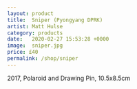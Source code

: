 ```yaml
---
layout: product
title:  Sniper (Pyongyang DPRK)
artist: Matt Hulse
category: products
date:   2020-02-27 15:53:28 +0000
image:  sniper.jpg
price: £40
permalink: /shop/sniper
---
```

2017, Polaroid and Drawing Pin, 10.5x8.5cm
